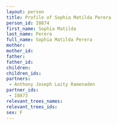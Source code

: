 ```yaml
---
layout: person
title: Profile of Sophia Matilda Perera
person_id: I0874
first_name: Sophia Matilda
last_name: Perera
full_name: Sophia Matilda Perera
mother: 
mother_id: 
father: 
father_id: 
children:
children_ids:
partners:
 - Anthony Joseph Laity Ramenaden
partner_ids:
 - I0873
relevant_trees_names:
relevant_trees_ids:
sex: F
---
```



